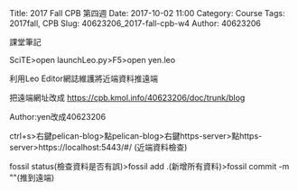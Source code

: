 Title: 2017 Fall CPB 第四週
Date: 2017-10-02 11:00
Category: Course
Tags: 2017fall, CPB
Slug: 40623206_2017-fall-cpb-w4
Author: 40623206

課堂筆記

<!-- PELICAN_END_SUMMARY -->

SciTE>open launchLeo.py>F5>open yen.leo

利用Leo Editor網誌維護將近端資料推遠端

把遠端網址改成 https://cpb.kmol.info/40623206/doc/trunk/blog

Author:yen改成40623206

ctrl+s>右鍵pelican-blog>點pelican-blog>右鍵https-server>點https-server>https://localhost:5443/#/ (近端資料檢查)

fossil status(檢查資料是否有誤)>fossil add .(新增所有資料)>fossil commit -m ""(推到遠端)